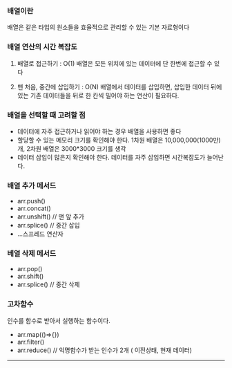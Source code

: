 ### 배열이란
배열은 같은 타입의 원소들을 효율적으로 관리할 수 있는 기본 자료형이다

### 배열 연산의 시간 복잡도
1. 배열로 접근하기 : O(1)
배열은 모든 위치에 있는 데이터에 단 한번에 접근할 수 있다

2.  맨 처음, 중간에 삽입하기 : O(N)
배열에서 데이터를 삽입하면, 삽입한 데이터 뒤에 있는 기존 데이터들을 뒤로 한 칸씩 밀어야 하는 연산이 필요하다. 

### 배열을 선택할 때 고려할 점
- 데이터에 자주 접근하거나 읽어야 하는 경우 배열을 사용하면 좋다
- 할당할 수 있는 메모리 크기를 확인해야 한다. 1차원 배열은 10,000,000(1000만)개, 2차원 배열은 3000*3000 크기를 생각
- 데이터 삽입이 많은지 확인해야 한다. 데이터를 자주 삽입하면 시간복잡도가 늘어난다. 

### 배열 추가 메서드
- arr.push()
- arr.concat()
- arr.unshift() // 맨 앞 추가
- arr.splice() // 중간 삽입
- ...스프레드 연산자

### 베열 삭제 메서드
- arr.pop()
- arr.shift()
- arr.splice() // 중간 삭제 

### 고차함수
인수를 함수로 받아서 실행하는 함수이다.
- arr.map(()=>{})
- arr.filter()
- arr.reduce() // 익명함수가 받는 인수가 2개 ( 이전상태, 현재 데이터)

------
